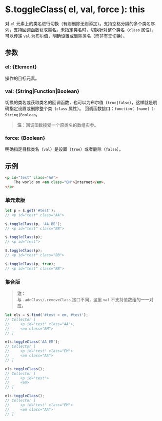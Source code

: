# $.toggleClass( el, val, force ): this

对 `el` 元素上的类名进行切换（有则删除无则添加）。支持空格分隔的多个类名序列，支持回调函数获取类名。未指定类名时，切换针对整个类名（`class` 属性），可以传递 `val` 为布尔值，明确设置或删除类名（而非有无切换）。


## 参数

### el: {Element}

操作的目标元素。


### val: {String|Function|Boolean}

切换的类名或获取类名的回调函数，也可以为布尔值（`true|false`），这样就是明确指定设置或删除整个类（`class` 属性）。
回调函数接口：`function( [name] ): String|Boolean`。

> **注**：回调函数接受一个原类名的数组实参。


### force: {Boolean}

明确指定目标类名（`val`）是设置（`true`）或者删除（`false`）。


## 示例

```html
<p id="test" class="AA">
    The world on <em class="EM">Internet</em>.
</p>
```


### 单元素版

```js
let p = $.get('#test');
// <p id="test" class="AA">

$.toggleClass(p, 'AA BB');
// <p id="test" class="BB">

$.toggleClass(p);
// <p id="test">

$.toggleClass(p);
// <p id="test" class="BB">

$.toggleClass(p, true);
// <p id="test" class="BB">
```


### 集合版

> **注：**<br>
> 与 `.addClass/.removeClass` 接口不同，这里 `val` 不支持值数组的一一对应。

```js
let els = $.find('#test > em, #test');
// Collector [
//     <p id="test" class="AA">,
//     <em class="EM">
// ]

els.toggleClass('AA EM');
// Collector [
//     <p id="test" class="EM">
//     <em class="AA">
// ]

els.toggleClass();
// Collector [
//     <p id="test">
//     <em>
// ]

els.toggleClass();
// Collector [
//     <p id="test" class="EM">
//     <em class="AA">
// ]
```
